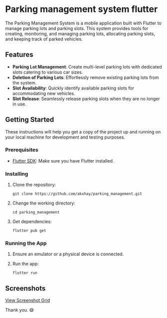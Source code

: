 # Parking management system flutter

The Parking Management System is a mobile application built with Flutter to manage parking lots and parking slots.
This system provides tools for creating, monitoring,
and managing parking lots, allocating parking slots, and keeping track of parked vehicles.

## Features

- **Parking Lot Management**: Create multi-level parking lots with dedicated slots catering to various car sizes.
- **Deletion of Parking Lots**: Effortlessly remove existing parking lots from the system.
- **Slot Availability**: Quickly identify available parking slots for accommodating new vehicles.
- **Slot Release**: Seamlessly release parking slots when they are no longer in use.

## Getting Started

These instructions will help you get a copy of the project up and running on your local machine for development and
testing purposes.

### Prerequisites

- [Flutter SDK](https://flutter.dev/docs/get-started/install): Make sure you have Flutter installed.

### Installing

1. Clone the repository:

   ```shell
   git clone https://github.com/akxhay/parking_management.git
   ```

2. Change the working directory:

   ```shell
   cd parking_management
   ```

3. Get dependencies:

   ```shell
   flutter pub get
   ```

### Running the App

1. Ensure an emulator or a physical device is connected.
2. Run the app:

   ```shell
   flutter run
   ```

## Screenshots

[View Screenshot Grid](https://htmlpreview.github.io/?https://github.com/akxhay/parking_management/blob/master/screenshots_grid.html)

Thank you. 😄

